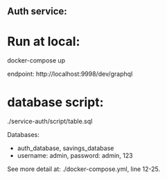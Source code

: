 ## Auth service:

# Run at local:
docker-compose up

endpoint: http://localhost:9998/dev/graphql

# database script:
./service-auth/script/table.sql

Databases: 
- auth_database, savings_database
- username: admin, password: admin, 123

See more detail at: ./docker-compose.yml, line 12-25.

